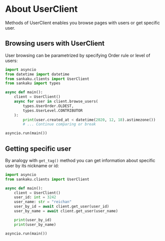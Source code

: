 # About UserClient

Methods of UserClient enables you browse pages with users or get specific user.

## Browsing users with UserClient

User browsing can be parametrized by specifying Order rule or level of users:

```python linenums="1"
import asyncio
from datetime import datetime
from sankaku.clients import UserClient
from sankaku import types

async def main():
    client = UserClient()
    async for user in client.browse_users(
        types.UserOrder.OLDEST,
        types.UserLevel.CONTRIBUTOR
    ):
        print(user.created_at < datetime(2020, 12, 18).astimezone())
        # ... Continue comparing or break

asyncio.run(main())
```

## Getting specific user

By analogy with `get_tag()` method you can get information about specific user
by its nickname or id:

```python linenums="1"
import asyncio
from sankaku.clients import UserClient

async def main():
    client = UserClient()
    user_id: int = 3242
    user_name: str = "reichan"
    user_by_id = await client.get_user(user_id)
    user_by_name = await client.get_user(user_name)

    print(user_by_id)
    print(user_by_name)

asyncio.run(main())
```